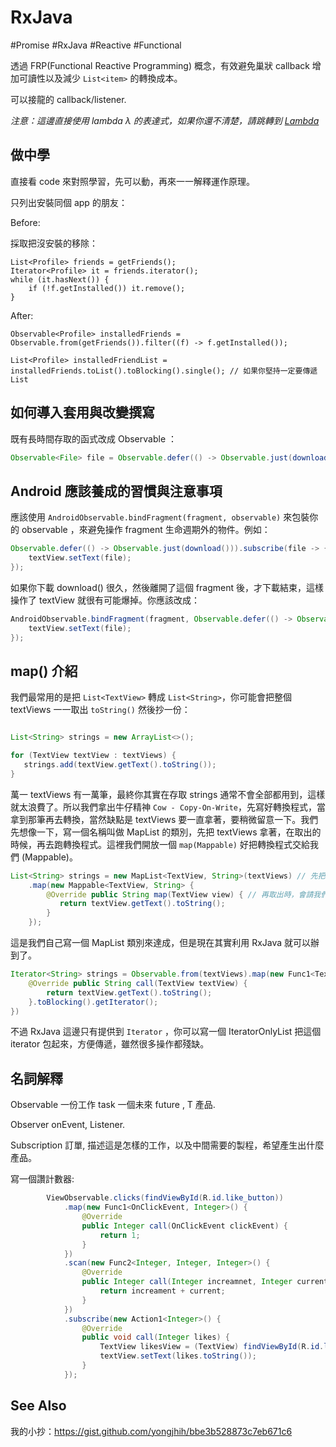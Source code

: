 # RxJava

\#Promise \#RxJava \#Reactive \#Functional

透過 FRP(Functional Reactive Programming) 概念，有效避免巢狀 callback 增加可讀性以及減少 ```List<item>``` 的轉換成本。

可以接龍的 callback/listener.

*注意：這邊直接使用 lambda &lambda; 的表達式，如果你還不清楚，請跳轉到 [Lambda](lambda.md)*

## 做中學

直接看 code 來對照學習，先可以動，再來一一解釋運作原理。

只列出安裝同個 app 的朋友：

Before:

採取把沒安裝的移除：

```
List<Profile> friends = getFriends();
Iterator<Profile> it = friends.iterator();
while (it.hasNext()) {
    if (!f.getInstalled()) it.remove();
}
```

After:

```
Observable<Profile> installedFriends = Observable.from(getFriends()).filter((f) -> f.getInstalled());

List<Profile> installedFriendList = installedFriends.toList().toBlocking().single(); // 如果你堅持一定要傳遞 List
```

## 如何導入套用與改變撰寫

既有長時間存取的函式改成 Observable ：

```java
Observable<File> file = Observable.defer(() -> Observable.just(download()));
```

## Android 應該養成的習慣與注意事項

應該使用 ```AndroidObservable.bindFragment(fragment, observable)``` 來包裝你的 observable ，來避免操作 fragment 生命週期外的物件。例如：

```java
Observable.defer(() -> Observable.just(download())).subscribe(file -> {
    textView.setText(file);
});
```

如果你下載 download() 很久，然後離開了這個 fragment 後，才下載結束，這樣操作了 textView 就很有可能爆掉。你應該改成：

```java
AndroidObservable.bindFragment(fragment, Observable.defer(() -> Observable.just(download()))).subscribe(file -> {
    textView.setText(file);
});
```

## map() 介紹

我們最常用的是把 `List<TextView>` 轉成 `List<String>`，你可能會把整個 textViews 一一取出 `toString()` 然後抄一份：

```java

List<String> strings = new ArrayList<>();

for (TextView textView : textViews) {
   strings.add(textView.getText().toString());
}
```

萬一 textViews 有一萬筆，最終你其實在存取 strings 通常不會全部都用到，這樣就太浪費了。所以我們拿出牛仔精神 `Cow - Copy-On-Write`，先寫好轉換程式，當拿到那筆再去轉換，當然缺點是 textViews 要一直拿著，要稍微留意一下。我們先想像一下，寫一個名稱叫做 MapList 的類別，先把 textViews 拿著，在取出的時候，再去跑轉換程式。這裡我們開放一個 ```map(Mappable)``` 好把轉換程式交給我們 (Mappable)。

```java
List<String> strings = new MapList<TextView, String>(textViews) // 先把 textViews 拿著
    .map(new Mappable<TextView, String> {
        @Override public String map(TextView view) { // 再取出時，會請我們轉換
           return textView.getText().toString();
        }
    });
```

這是我們自己寫一個 MapList 類別來達成，但是現在其實利用 RxJava 就可以辦到了。

```java
Iterator<String> strings = Observable.from(textViews).map(new Func1<TextView, String>() {
    @Override public String call(TextView textView) {
        return textView.getText().toString();
    }.toBlocking().getIterator();
})
```

不過 RxJava 這邊只有提供到 ```Iterator``` ，你可以寫一個 IteratorOnlyList 把這個 iterator 包起來，方便傳遞，雖然很多操作都殘缺。


## 名詞解釋

Observable<T> 一份工作 task 一個未來 future , T 產品.

Observer<T> onEvent, Listener.

Subscription 訂單, 描述這是怎樣的工作，以及中間需要的製程，希望產生出什麼產品。

寫一個讚計數器:

```java
        ViewObservable.clicks(findViewById(R.id.like_button))
            .map(new Func1<OnClickEvent, Integer>() {
                @Override
                public Integer call(OnClickEvent clickEvent) {
                    return 1;
                }
            })
            .scan(new Func2<Integer, Integer, Integer>() {
                @Override
                public Integer call(Integer increamnet, Integer current) {
                    return increament + current;
                }
            })
            .subscribe(new Action1<Integer>() {
                @Override
                public void call(Integer likes) {
                    TextView likesView = (TextView) findViewById(R.id.likes_view);
                    textView.setText(likes.toString());
                }
            });
```

## See Also
我的小抄：https://gist.github.com/yongjhih/bbe3b528873c7eb671c6
